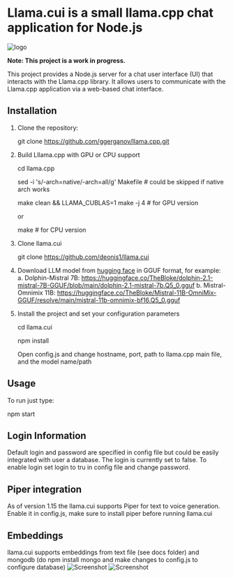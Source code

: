 # Llama.cui is a small llama.cpp chat application for Node.js 
![logo](https://github.com/dspasyuk/llama.cui/logo.png)

**Note: This project is a work in progress.**

This project provides a Node.js server for a chat user interface (UI) that interacts with the Llama.cpp library. It allows users to communicate with the Llama.cpp application via a web-based chat interface.

## Installation

1. Clone the repository:

   git clone https://github.com/ggerganov/llama.cpp.git 

2. Build Lllama.cpp with GPU or CPU support

   cd llama.cpp

   sed -i 's/-arch=native/-arch=all/g' Makefile # could be skipped if native arch works

   make clean && LLAMA_CUBLAS=1 make -j 4   # for GPU version

   or
   
   make # for CPU version

4. Clone llama.cui
   
   git clone https://github.com/deonis1/llama.cui

5. Download LLM model from [hugging face](https://huggingface.co/) in GGUF format, for example:
   a. Dolphin-Mistral 7B:   https://huggingface.co/TheBloke/dolphin-2.1-mistral-7B-GGUF/blob/main/dolphin-2.1-mistral-7b.Q5_0.gguf
   b. Mistral-Omnimix 11B:  https://huggingface.co/TheBloke/Mistral-11B-OmniMix-GGUF/resolve/main/mistral-11b-omnimix-bf16.Q5_0.gguf

8. Install the project and set your configuration parameters
  
   cd llama.cui

   npm install

   Open config.js and change hostname, port, path to llama.cpp main file, and the model name/path

## Usage
To run just type:

npm start

## Login Information
Default login and password are specified in config file but could be easily integrated with user a database.
The login is currently set to false. To enable login set login to tru in config file and change password.

## Piper integration
As of version 1.15 the llama.cui supports Piper for text to voice generation.
Enable it in config.js, make sure to install piper before running llama.cui 


## Embeddings
llama.cui supports embeddings from text file (see docs folder) and mongodb (do npm install mongo and make changes to config.js to configure database) 
![Screenshot](https://github.com/deonis1/llcui/blob/main/Screenshot.png)
![Screenshot](https://github.com/deonis1/llcui/blob/main/Code_highlight.png)

